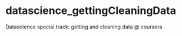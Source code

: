 datascience_gettingCleaningData
===============================

Datascience special track: getting and cleaning data @ coursera
